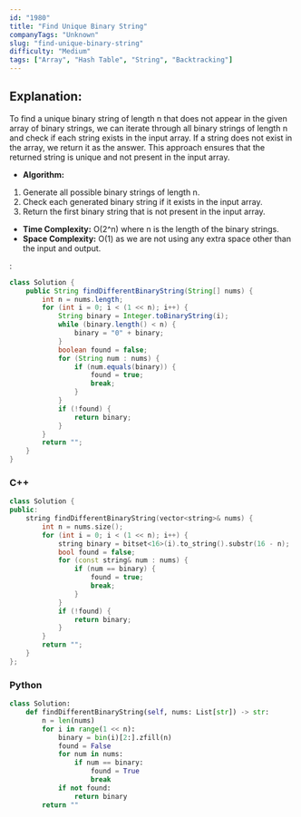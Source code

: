 ```yaml
---
id: "1980"
title: "Find Unique Binary String"
companyTags: "Unknown"
slug: "find-unique-binary-string"
difficulty: "Medium"
tags: ["Array", "Hash Table", "String", "Backtracking"]
---
```


## Explanation:
To find a unique binary string of length n that does not appear in the given array of binary strings, we can iterate through all binary strings of length n and check if each string exists in the input array. If a string does not exist in the array, we return it as the answer. This approach ensures that the returned string is unique and not present in the input array.

- **Algorithm:**
1. Generate all possible binary strings of length n.
2. Check each generated binary string if it exists in the input array.
3. Return the first binary string that is not present in the input array.

- **Time Complexity:** O(2^n) where n is the length of the binary strings.
- **Space Complexity:** O(1) as we are not using any extra space other than the input and output.

:

```java
class Solution {
    public String findDifferentBinaryString(String[] nums) {
        int n = nums.length;
        for (int i = 0; i < (1 << n); i++) {
            String binary = Integer.toBinaryString(i);
            while (binary.length() < n) {
                binary = "0" + binary;
            }
            boolean found = false;
            for (String num : nums) {
                if (num.equals(binary)) {
                    found = true;
                    break;
                }
            }
            if (!found) {
                return binary;
            }
        }
        return "";
    }
}
```

### C++
```cpp
class Solution {
public:
    string findDifferentBinaryString(vector<string>& nums) {
        int n = nums.size();
        for (int i = 0; i < (1 << n); i++) {
            string binary = bitset<16>(i).to_string().substr(16 - n);
            bool found = false;
            for (const string& num : nums) {
                if (num == binary) {
                    found = true;
                    break;
                }
            }
            if (!found) {
                return binary;
            }
        }
        return "";
    }
};
```

### Python
```python
class Solution:
    def findDifferentBinaryString(self, nums: List[str]) -> str:
        n = len(nums)
        for i in range(1 << n):
            binary = bin(i)[2:].zfill(n)
            found = False
            for num in nums:
                if num == binary:
                    found = True
                    break
            if not found:
                return binary
        return ""
```